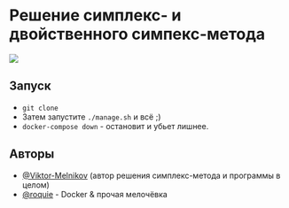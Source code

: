 Решение симплекс- и двойственного симпекс-метода
=======

![](http://i.imgur.com/VD46yQC.png)

## Запуск

* `git clone`
* Затем запустите `./manage.sh` и всё ;)
* `docker-compose down` - остановит и убьет лишнее.

## Авторы

* [@Viktor-Melnikov](https://github.com/Viktor-Melnikov) (автор решения симплекс-метода и программы в целом)
* [@roquie](https://github.com/roquie) - Docker & прочая мелочёвка
